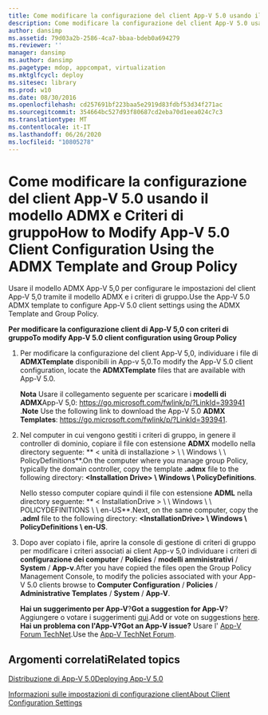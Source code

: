 ```yaml
---
title: Come modificare la configurazione del client App-V 5.0 usando il modello ADMX e Criteri di gruppo
description: Come modificare la configurazione del client App-V 5.0 usando il modello ADMX e Criteri di gruppo
author: dansimp
ms.assetid: 79d03a2b-2586-4ca7-bbaa-bdeb0a694279
ms.reviewer: ''
manager: dansimp
ms.author: dansimp
ms.pagetype: mdop, appcompat, virtualization
ms.mktglfcycl: deploy
ms.sitesec: library
ms.prod: w10
ms.date: 08/30/2016
ms.openlocfilehash: cd257691bf223baa5e2919d83fdbf53d34f271ac
ms.sourcegitcommit: 354664bc527d93f80687cd2eba70d1eea024c7c3
ms.translationtype: MT
ms.contentlocale: it-IT
ms.lasthandoff: 06/26/2020
ms.locfileid: "10805278"
---
```

# <span data-ttu-id="0beb0-103">Come modificare la configurazione del client App-V 5.0 usando il modello ADMX e Criteri di gruppo</span><span class="sxs-lookup"><span data-stu-id="0beb0-103">How to Modify App-V 5.0 Client Configuration Using the ADMX Template and Group Policy</span></span>


<span data-ttu-id="0beb0-104">Usare il modello ADMX App-V 5,0 per configurare le impostazioni del client App-V 5,0 tramite il modello ADMX e i criteri di gruppo.</span><span class="sxs-lookup"><span data-stu-id="0beb0-104">Use the App-V 5.0 ADMX template to configure App-V 5.0 client settings using the ADMX Template and Group Policy.</span></span>

**<span data-ttu-id="0beb0-105">Per modificare la configurazione client di App-V 5,0 con criteri di gruppo</span><span class="sxs-lookup"><span data-stu-id="0beb0-105">To modify App-V 5.0 client configuration using Group Policy</span></span>**

1.  <span data-ttu-id="0beb0-106">Per modificare la configurazione del client App-V 5,0, individuare i file di **ADMXTemplate** disponibili in App-v 5,0.</span><span class="sxs-lookup"><span data-stu-id="0beb0-106">To modify the App-V 5.0 client configuration, locate the **ADMXTemplate** files that are available with App-V 5.0.</span></span>

    <span data-ttu-id="0beb0-107">**Nota**  Usare il collegamento seguente per scaricare i **modelli di ADMX**App-V 5,0: <https://go.microsoft.com/fwlink/p/?LinkId=393941> .</span><span class="sxs-lookup"><span data-stu-id="0beb0-107">**Note** Use the following link to download the App-V 5.0 **ADMX Templates**: <https://go.microsoft.com/fwlink/p/?LinkId=393941>.</span></span>

     

2.  <span data-ttu-id="0beb0-108">Nel computer in cui vengono gestiti i criteri di gruppo, in genere il controller di dominio, copiare il file con estensione **ADMX** modello nella directory seguente: \*\* &lt; unità di installazione &gt; \ \ Windows \ \ PolicyDefinitions\*\*.</span><span class="sxs-lookup"><span data-stu-id="0beb0-108">On the computer where you manage group Policy, typically the domain controller, copy the template **.admx** file to the following directory: **&lt;Installation Drive&gt; \\ Windows \\ PolicyDefinitions**.</span></span>

    <span data-ttu-id="0beb0-109">Nello stesso computer copiare quindi il file con estensione **ADML** nella directory seguente: \*\* &lt; InstallationDrive &gt; \ \ Windows \ \ POLICYDEFINITIONS \ \ en-US\*\*.</span><span class="sxs-lookup"><span data-stu-id="0beb0-109">Next, on the same computer, copy the **.adml** file to the following directory: **&lt;InstallationDrive&gt; \\ Windows \\ PolicyDefinitions \\ en-US**.</span></span>

3.  <span data-ttu-id="0beb0-110">Dopo aver copiato i file, aprire la console di gestione di criteri di gruppo per modificare i criteri associati ai client App-v 5,0 individuare i criteri di **configurazione dei computer**  /  **Policies**  /  **modelli amministrativi**  /  **System**  /  **App-v**.</span><span class="sxs-lookup"><span data-stu-id="0beb0-110">After you have copied the files open the Group Policy Management Console, to modify the policies associated with your App-V 5.0 clients browse to **Computer Configuration** / **Policies** / **Administrative Templates** / **System** / **App-V**.</span></span>

    <span data-ttu-id="0beb0-111">**Hai un suggerimento per App-V**?</span><span class="sxs-lookup"><span data-stu-id="0beb0-111">**Got a suggestion for App-V**?</span></span> <span data-ttu-id="0beb0-112">Aggiungere o votare i suggerimenti [qui](http://appv.uservoice.com/forums/280448-microsoft-application-virtualization).</span><span class="sxs-lookup"><span data-stu-id="0beb0-112">Add or vote on suggestions [here](http://appv.uservoice.com/forums/280448-microsoft-application-virtualization).</span></span> **<span data-ttu-id="0beb0-113">Hai un problema con l'App-V?</span><span class="sxs-lookup"><span data-stu-id="0beb0-113">Got an App-V issue?</span></span>** <span data-ttu-id="0beb0-114">Usare l' [App-V Forum TechNet](https://social.technet.microsoft.com/Forums/home?forum=mdopappv).</span><span class="sxs-lookup"><span data-stu-id="0beb0-114">Use the [App-V TechNet Forum](https://social.technet.microsoft.com/Forums/home?forum=mdopappv).</span></span>

## <span data-ttu-id="0beb0-115">Argomenti correlati</span><span class="sxs-lookup"><span data-stu-id="0beb0-115">Related topics</span></span>


[<span data-ttu-id="0beb0-116">Distribuzione di App-V 5.0</span><span class="sxs-lookup"><span data-stu-id="0beb0-116">Deploying App-V 5.0</span></span>](deploying-app-v-50.md)

[<span data-ttu-id="0beb0-117">Informazioni sulle impostazioni di configurazione client</span><span class="sxs-lookup"><span data-stu-id="0beb0-117">About Client Configuration Settings</span></span>](about-client-configuration-settings.md)

 

 





